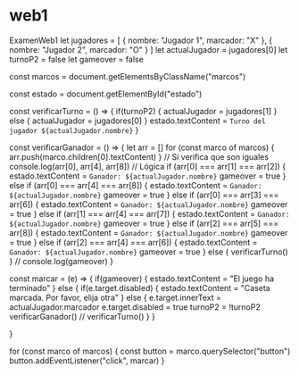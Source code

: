 # web1
ExamenWeb1
let jugadores = [
    {
        nombre: "Jugador 1",
        marcador: "X"
    },
    {
        nombre: "Jugador 2",
        marcador: "O"
    }
]
let actualJugador = jugadores[0]
let turnoP2 = false
let gameover = false

const marcos = document.getElementsByClassName("marcos")

const estado = document.getElementById("estado")

const verificarTurno = () => {
    if(turnoP2) {
        actualJugador = jugadores[1]
    } else {
        actualJugador = jugadores[0]
    }
    estado.textContent = `Turno del jugador ${actualJugador.nombre}`
}

const verificarGanador = () => {
    let arr = []
    for (const marco of marcos) {
        arr.push(marco.children[0].textContent)
    }
    // Sí verifica que son iguales
    console.log(arr[0], arr[4], arr[8])
    // Lógica
    if (arr[0] === arr[1] === arr[2]) {
        estado.textContent = `Ganador: ${actualJugador.nombre}`
        gameover = true
    } else if (arr[0] === arr[4] === arr[8]) {
        estado.textContent = `Ganador: ${actualJugador.nombre}`
        gameover = true
    } else if (arr[0] === arr[3] === arr[6]) {
        estado.textContent = `Ganador: ${actualJugador.nombre}`
        gameover = true
    } else if (arr[1] === arr[4] === arr[7]) {
        estado.textContent = `Ganador: ${actualJugador.nombre}`
        gameover = true
    } else if (arr[2] === arr[5] === arr[8]) {
        estado.textContent = `Ganador: ${actualJugador.nombre}`
        gameover = true
    } else if (arr[2] === arr[4] === arr[6]) {
        estado.textContent = `Ganador: ${actualJugador.nombre}`
        gameover = true
    } else {
        verificarTurno()
    }
    // console.log(gameover)
}

const marcar = (e) => {
    if(gameover) {
        estado.textContent = "El juego ha terminado"
    } else {
        if(e.target.disabled) {
            estado.textContent = "Caseta marcada. Por favor, elija otra"
        } else {
            e.target.innerText = actualJugador.marcador
            e.target.disabled = true
            turnoP2 = !turnoP2
            verificarGanador()
            // verificarTurno()
        }
    }
    
}

for (const marco of marcos) {
    const button = marco.querySelector("button")
    button.addEventListener("click", marcar)
}
